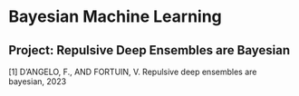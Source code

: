 # Bayesian Machine Learning

## Project: Repulsive Deep Ensembles are Bayesian

[1] D’ANGELO, F., AND FORTUIN, V. Repulsive deep ensembles are bayesian, 2023
